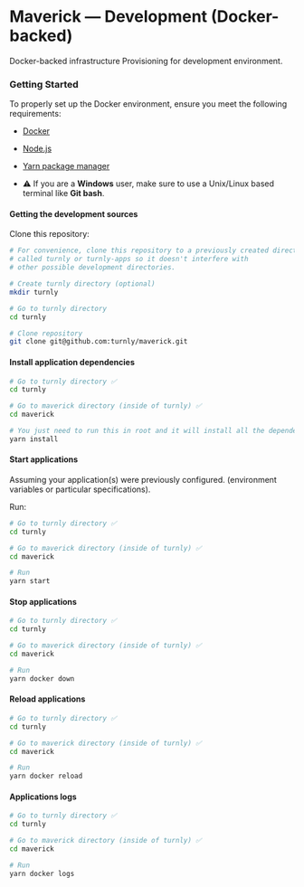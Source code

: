 # Maverick — Development (Docker-backed)

Docker-backed infrastructure Provisioning for development environment.

### Getting Started

To properly set up the Docker environment, ensure you meet the following requirements:

- [Docker](https://www.docker.com)
- [Node.js](https://nodejs.org/en/)
- [Yarn package manager](https://yarnpkg.com/getting-started/install)

- ⚠️ If you are a **Windows** user, make sure to use a Unix/Linux
based terminal like **Git bash**.

#### Getting the development sources

Clone this repository:

```sh
# For convenience, clone this repository to a previously created directory
# called turnly or turnly-apps so it doesn't interfere with
# other possible development directories.

# Create turnly directory (optional)
mkdir turnly

# Go to turnly directory
cd turnly

# Clone repository
git clone git@github.com:turnly/maverick.git
```

#### Install application dependencies

```sh
# Go to turnly directory ✅ 
cd turnly

# Go to maverick directory (inside of turnly) ✅ 
cd maverick

# You just need to run this in root and it will install all the dependencies for each app.
yarn install
```

#### Start applications

Assuming your application(s) were previously configured.
(environment variables or particular specifications).

Run:

```sh
# Go to turnly directory ✅ 
cd turnly

# Go to maverick directory (inside of turnly) ✅ 
cd maverick

# Run
yarn start
```

#### Stop applications

```sh
# Go to turnly directory ✅ 
cd turnly

# Go to maverick directory (inside of turnly) ✅ 
cd maverick

# Run
yarn docker down
```

#### Reload applications

```sh
# Go to turnly directory ✅ 
cd turnly

# Go to maverick directory (inside of turnly) ✅ 
cd maverick

# Run
yarn docker reload
```

#### Applications logs

```sh
# Go to turnly directory ✅ 
cd turnly

# Go to maverick directory (inside of turnly) ✅ 
cd maverick

# Run
yarn docker logs
```
